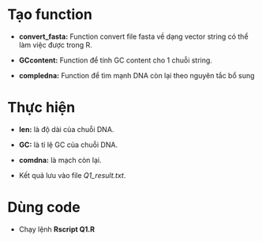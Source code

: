 ﻿# Tạo function

* **convert_fasta:** Function convert file fasta về dạng vector string có thể làm việc được trong R.

* **GCcontent:** Function để tính GC content cho 1 chuỗi string.

* **compledna:** Function để tìm mạnh DNA còn lại theo nguyên tắc bổ sung

# Thực hiện
* **len:** là độ dài của chuỗi DNA.

* **GC:** là tỉ lệ GC của chuỗi DNA.

* **comdna:** là mạch còn lại.

* Kết quả lưu vào file *Q1_result.txt*.

# Dùng code

* Chạy lệnh **Rscript Q1.R**
